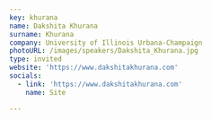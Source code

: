 ```yaml
---
key: khurana
name: Dakshita Khurana
surname: Khurana
company: University of Illinois Urbana-Champaign
photoURL: /images/speakers/Dakshita_Khurana.jpg
type: invited
website: 'https://www.dakshitakhurana.com'
socials:
  - link: 'https://www.dakshitakhurana.com'
    name: Site

---
```

